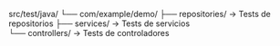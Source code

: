 
src/test/java/
└── com/example/demo/
├── repositories/   → Tests de repositorios
├── services/       → Tests de servicios  
└── controllers/    → Tests de controladores